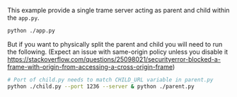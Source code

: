 This example provide a single trame server acting as parent and child within the `app.py`.

```bash
python ./app.py
```

But if you want to physically split the parent and child you will need to run the following. (Expect an issue with same-origin policy unless you disable it https://stackoverflow.com/questions/25098021/securityerror-blocked-a-frame-with-origin-from-accessing-a-cross-origin-frame)

```bash
# Port of child.py needs to match CHILD_URL variable in parent.py
python ./child.py --port 1236 --server & python ./parent.py
```